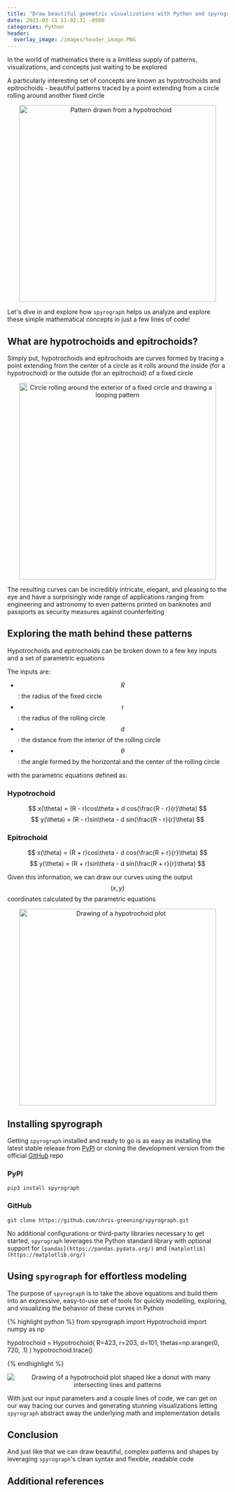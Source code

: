 ```yaml
---
title: "Draw beautiful geometric visualizations with Python and spyrograph"
date: 2023-03-11 11:02:31 -0500
categories: Python
header:
  overlay_image: /images/header_image.PNG
---
```


In the world of mathematics there is a limitless supply of patterns, visualizations, and concepts just waiting to be explored

A particularly interesting set of concepts are known as hypotrochoids and epitrochoids - beautiful patterns traced by a point extending from a circle rolling around another fixed circle

<p align="center">
  <img src="{{ site.url }}{{ site.baseurl }}/images/logo.PNG" alt="Pattern drawn from a hypotrochoid" width="450px">
</p>

Let's dive in and explore how `spyrograph` helps us analyze and explore these simple mathematical concepts in just a few lines of code!

## What are hypotrochoids and epitrochoids?

Simply put, hypotrochoids and epitrochoids are curves formed by tracing a point extending from the center of a circle as it rolls around the inside (for a hypotrochoid) or the outside (for an epitrochoid) of a fixed circle

<p align="center">
  <img src="{{ site.url }}{{ site.baseurl }}/images/simple_epitrochoid.gif" alt="Circle rolling around the exterior of a fixed circle and drawing a looping pattern" width="450px">
</p>

The resulting curves can be incredibly intricate, elegant, and pleasing to the eye and have a surprisingly wide range of applications ranging from engineering and astronomy to even patterns printed on banknotes and passports as security measures against counterfeiting

## Exploring the math behind these patterns

Hypotrochoids and epitrochoids can be broken down to a few key inputs and a set of parametric equations

The inputs are:

- $$R$$: the radius of the fixed circle
- $$r$$: the radius of the rolling circle
- $$d$$: the distance from the interior of the rolling circle
- $$\theta$$: the angle formed by the horizontal and the center of the rolling circle

with the parametric equations defined as:

### Hypotrochoid

$$ x(\theta) = (R - r)cos\theta + d cos(\frac{R - r}{r}\theta) $$
$$ y(\theta) = (R - r)sin\theta - d sin(\frac{R - r}{r}\theta) $$

### Epitrochoid

$$ x(\theta) = (R + r)cos\theta - d cos(\frac{R + r}{r}\theta) $$
$$ y(\theta) = (R + r)sin\theta - d sin(\frac{R + r}{r}\theta) $$

Given this information, we can draw our curves using the output $$(x,y)$$ coordinates calculated by the parametric equations

<p align="center">
  <img src="{{ site.url }}{{ site.baseurl }}/images/plot.png" alt="Drawing of a hypotrochoid plot" width="450px">
</p>

## Installing spyrograph

Getting `spyrograph` installed and ready to go is as easy as installing the latest stable release from [PyPI](https://pypi.org/project/spyrograph/) or cloning the development version from the official [GitHub](https://github.com/chris-greening/spyrograph) repo

### PyPI

`pip3 install spyrograph`

### GitHub

`git clone https://github.com/chris-greening/spyrograph.git`

No additional configurations or third-party libraries necessary to get started, `spyrograph` leverages the Python standard library with optional support for `[pandas](https://pandas.pydata.org/)` and `[matplotlib](https://matplotlib.org/)`

## Using `spyrograph` for effortless modeling

The purpose of `spyrograph` is to take the above equations and build them into an expressive, easy-to-use set of tools for quickly modelling, exploring, and visualizing the behavior of these curves in Python

{% highlight python %}
from spyrograph import Hypotrochoid
import numpy as np

hypotrochoid = Hypotrochoid(
    R=423,
    r=203,
    d=101,
    thetas=np.arange(0, 720, .1)
)
hypotrochoid.trace()

{% endhighlight %}

<p align="center">
  <img src="{{ site.url }}{{ site.baseurl }}/images/complex_hypotrochoid.PNG" alt="Drawing of a hypotrochoid plot shaped like a donut with many intersecting lines and patterns">
</p>

With just our input parameters and a couple lines of code, we can get on our way tracing our curves and generating stunning visualizations letting `spyrograph` abstract away the underlying math and implementation details

## Conclusion

And just like that we can draw beautiful, complex patterns and shapes by leveraging `spyrograph`'s clean syntax and flexible, readable code



## Additional references

